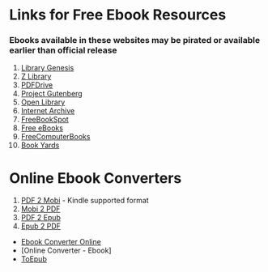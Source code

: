 # Links for Free Ebook Resources

### Ebooks available in these websites may be pirated or available earlier than official release

1. [Library Genesis]
2. [Z Library]
3. [PDFDrive]
4. [Project Gutenberg]
5. [Open Library]
6. [Internet Archive]
7. [FreeBookSpot]
8. [Free eBooks]
9. [FreeComputerBooks]
10. [Book Yards]

# Online Ebook Converters

1. [PDF 2 Mobi] - Kindle supported format
2. [Mobi 2 PDF]
3. [PDF 2 Epub]
4. [Epub 2 PDF]

* [Ebook Converter Online]
* [Online Converter - Ebook]
* [ToEpub]


[PDFDrive]: https://www.pdfdrive.com/
[Library Genesis]: http://libgen.rs/
[Z Library]: https://z-lib.org/
[Project Gutenberg]: http://www.gutenberg.org/
[Open Library]: https://openlibrary.org/
[Internet Archive]: https://archive.org/details/texts
[FreeBookSpot]: http://www.freebookspot.es/
[Free eBooks]: https://www.free-ebooks.net/
[FreeComputerBooks]: https://freecomputerbooks.com/
[Book Yards]: http://www.bookyards.com/en/welcome

[Mobi 2 PDF]: https://www.zamzar.com/convert/mobi-to-pdf/
[PDF 2 Mobi]: https://www.zamzar.com/convert/pdf-to-mobi/
[PDF 2 Epub]: https://www.zamzar.com/convert/pdf-to-epub/
[Epub 2 PDF]: https://www.zamzar.com/convert/epub-to-pdf/
[Ebook Converter Online]: https://ebook.online-convert.com/
[Online Ebook Converter]: https://www.onlineconverter.com/ebook
[ToEpub]: https://toepub.com/
